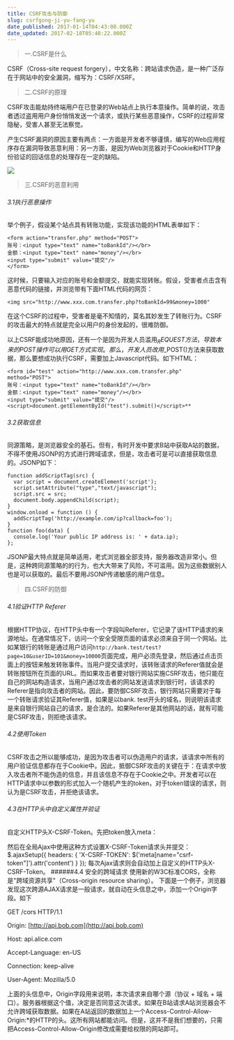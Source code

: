 ```yaml
---
title: CSRF攻击与防御
slug: csrfgong-ji-yu-fang-yu
date_published: 2017-01-14T04:43:00.000Z
date_updated: 2017-02-18T05:48:22.000Z
---
```


> 一.CSRF是什么

CSRF（Cross-site request forgery），中文名称：跨站请求伪造，是一种广泛存在于网站中的安全漏洞，缩写为：CSRF/XSRF。

> 二.CSRF的原理

CSRF攻击能劫持终端用户在已登录的Web站点上执行本意操作。简单的说，攻击者透过盗用用户身份悄悄发送一个请求，或执行某些恶意操作，CSRF的过程非常隐秘，受害人甚至无法察觉。

产生CSRF漏洞的原因主要有两点：一方面是开发者不够谨慎，编写的Web应用程序存在漏洞导致恶意利用：另一方面，是因为Web浏览器对于Cookie和HTTP身份验证的回话信息的处理存在一定的缺陷。

![](/images/2017/02/-1.png)

> 三.CSRF的恶意利用

###### 3.1执行恶意操作

举个例子，假设某个站点具有转账功能，实现该功能的HTML表单如下：

    <form action="transfer.php" method="POST">
    账号：<input type="text" name="toBankId"/></br>
    金额：<input type="text" name="money"/></br>
    <input type="submit" value="提交"/>
    </form>
    

这时候，只要输入对应的账号和金额提交，就能实现转账。假设，受害者点击含有恶意代码的链接，并浏览带有下面HTML代码的网页：

    <img src="http://www.xxx.com.transfer.php?toBankId=99&money=1000"
    

在这个CSRF的过程中，受害者是毫不知情的，莫名其妙发生了转账行为。CSRF的攻击最大的特点就是完全以用户的身份发起的，很难防御。

以上CSRF能成功地原因，还有一个是因为开发人员滥用$_REQUEST方法，导致本来的POST操作可以用GET方式实现。那么，开发人员改用$_POST()方法来获取数据，那么要想成功执行CSRF，需要加上Javascript代码。如下HTML：

    <form id="test" action="http://www.xxx.com.transfer.php" method="POST">
    账号：<input type="text" name="toBankId"/></br>
    金额：<input type="text" name="money"/></br>
    <input type="submit" value="提交"/>
    <script>document.getElementById("test").submit()</script>**
    

###### 3.2获取信息

同源策略，是浏览器安全的基石。但有，有时开发中要求B站中获取A站的数据，不得不使用JSONP的方式进行跨域请求，但是，攻击者可是可以直接获取信息的。JSONP如下：

    function addScriptTag(src) {
      var script = document.createElement('script');
      script.setAttribute("type","text/javascript");
      script.src = src;
      document.body.appendChild(script);
    }
    window.onload = function () {
      addScriptTag('http://example.com/ip?callback=foo');
    }
    function foo(data) {
      console.log('Your public IP address is: ' + data.ip);
    };
    

JSONP最大特点就是简单适用，老式浏览器全部支持，服务器改造非常小。但是，这种跨同源策略的的行为，也大大带来了风险，不可滥用。因为这些数据别人也是可以获取的。最后不要用JSONP传递敏感的用户信息。

> 四.CSRF的防御

###### 4.1验证HTTP Referer

根据HTTP协议，在HTTP头中有一个字段叫Referer，它记录了该HTTP请求的来源地址。在通常情况下，访问一个安全受限页面的请求必须来自于同一个网站。比如某银行的转账是通过用户访问`http://bank.test/test?page=10&userID=101&money=10000`页面完成，用户必须先登录，然后通过点击页面上的按钮来触发转账事件。当用户提交请求时，该转账请求的Referer值就会是转账按钮所在页面的URL。而如果攻击者要对银行网站实施CSRF攻击，他只能在自己的网站构造请求，当用户通过攻击者的网站发送请求到银行时，该请求的Referer是指向攻击者的网站。因此，要防御CSRF攻击，银行网站只需要对于每一个转账请求验证其Referer值，如果是以bank. test开头的域名，则说明该请求是来自银行网站自己的请求，是合法的。如果Referer是其他网站的话，就有可能是CSRF攻击，则拒绝该请求。

###### 4.2使用Token

CSRF攻击之所以能够成功，是因为攻击者可以伪造用户的请求，该请求中所有的用户验证信息都存在于Cookie中。因此，抵御CSRF攻击的关键在于：在请求中放入攻击者所不能伪造的信息，并且该信息不存在于Cookie之中。开发者可以在HTTP请求中以参数的形式加入一个随机产生的token，对于token错误的请求，则认为是CSRF攻击，并拒绝该请求。

###### 4.3在HTTP头中自定义属性并验证

自定义HTTP头X-CSRF-Token。先把token放入meta：

然后在全局Ajax中使用这种方式设置X-CSRF-Token请求头并提交：
$.ajaxSetup({
    headers: {
        'X-CSRF-TOKEN': $('meta[name="csrf-token"]').attr('content')
    }
});
每次Ajax请求则会自动加上自定义的HTTP头X-CSRF-Token。
######4.4 安全的跨域请求
使用新的W3C标准CORS，全称是"跨域资源共享"（Cross-origin resource sharing）。
下面是一个例子，浏览器发现这次跨源AJAX请求是一般请求，就自动在头信息之中，添加一个Origin字段。如下

GET /cors HTTP/1.1

Origin: [http://api.bob.com](http://api.bob.com)

Host: api.alice.com

Accept-Language: en-US

Connection: keep-alive

User-Agent: Mozilla/5.0

上面的头信息中，Origin字段用来说明，本次请求来自哪个源（协议 + 域名 + 端口）。服务器根据这个值，决定是否同意这次请求。如果在B站请求A站浏览器会不允许跨域获取数据。如果在A站返回的数据加上一个Access-Control-Allow-Origin:*的HTTP的头。这所有网站都能访问。但是，这并不是我们想要的，只需把Access-Control-Allow-Origin修改成需要给权限的网站即可。
